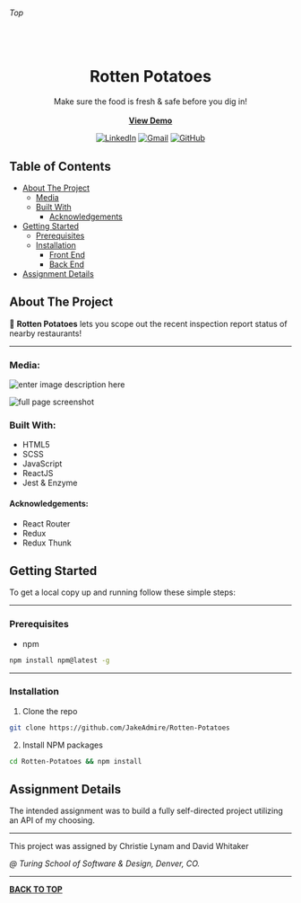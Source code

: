 ###### Top

<br />
<p align="center">
  <h1 align="center">Rotten Potatoes</h1>
  <p align="center">
    Make sure the food is fresh & safe before you dig in!
    <br />
    <br />
    <b><a href="https://jakeadmire.github.io/Rotten-Potatoes/">View Demo</a></b>
  </p>
</p>
<div align="center">

[![LinkedIn][linkedin-shield]][linkedin-url] [![Gmail][gmail-shield]][gmail-url] [![GitHub][github-shield]][github-url]
</div>

## Table of Contents

- [About The Project](#About-The-Project)
  - [Media](#Media)
  - [Built With](#Built-With)
    - [Acknowledgements](#Acknowledgements)
- [Getting Started](#Getting-Started)
  - [Prerequisites](#Prerequisites)
  - [Installation](#Installation)
    - [Front End](#Installation)
    - [Back End](#API-Installation-Instructions)
- [Assignment Details](#Assignment-Details)

## About The Project

🥔 **Rotten Potatoes** lets you scope out the recent inspection report status of nearby restaurants!

---

### Media:

![enter image description here](https://user-images.githubusercontent.com/44077214/71390039-ef2c6e80-25bb-11ea-869e-6c029b660860.png)

![full page screenshot](https://user-images.githubusercontent.com/44077214/71389563-1c781d00-25ba-11ea-91a5-e31c7f2e54fe.png)

### Built With:
- HTML5
- SCSS 
- JavaScript
- ReactJS
- Jest & Enzyme

#### Acknowledgements:
- React Router
- Redux
- Redux Thunk

## Getting Started

To get a local copy up and running follow these simple steps:

---

### Prerequisites

* npm
```sh
npm install npm@latest -g
```

---

### Installation

1. Clone the repo
```sh
git clone https://github.com/JakeAdmire/Rotten-Potatoes
```
2. Install NPM packages
```sh
cd Rotten-Potatoes && npm install
```

## Assignment Details

The intended assignment was to build a fully self-directed project utilizing an API of my choosing. 

---

This project was assigned by Christie Lynam and David Whitaker

_@ Turing School of Software & Design, Denver, CO._

---

**[BACK TO TOP](#top)**

<!-- URL References  -->
[linkedin-shield]: https://img.shields.io/badge/-LinkedIn-0077b5.svg?style=for-the-badge&logo=linkedin
[linkedin-url]: https://linkedin.com/in/jakeadmire

[gmail-shield]: https://img.shields.io/badge/-Email-red.svg?style=for-the-badge&logo=gmail&logoColor=white
[gmail-url]: mailto:jakeadmire1@gmail.com

[github-shield]: https://img.shields.io/badge/dynamic/json?label=Follow&query=length&url=https://api.github.com/users/jakeadmire/followers&style=for-the-badge&logo=github
[github-url]: https://github.com/JakeAdmire/

